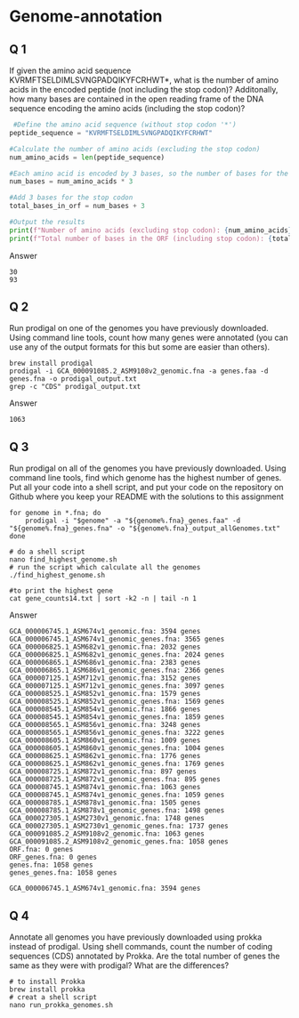 # Genome-annotation


## Q 1
If given the amino acid sequence KVRMFTSELDIMLSVNGPADQIKYFCRHWT*, what is the number of amino acids in the encoded
peptide (not including the stop codon)? Additonally, how many bases are
contained in the open reading frame of the DNA sequence encoding the
amino acids (including the stop codon)?

```python
 #Define the amino acid sequence (without stop codon '*')
peptide_sequence = "KVRMFTSELDIMLSVNGPADQIKYFCRHWT"

#Calculate the number of amino acids (excluding the stop codon)
num_amino_acids = len(peptide_sequence)

#Each amino acid is encoded by 3 bases, so the number of bases for the amino acids
num_bases = num_amino_acids * 3

#Add 3 bases for the stop codon
total_bases_in_orf = num_bases + 3

#Output the results
print(f"Number of amino acids (excluding stop codon): {num_amino_acids}")
print(f"Total number of bases in the ORF (including stop codon): {total_bases_in_orf}")
```
Answer
```text
30
93
```

## Q 2
Run prodigal on one of the genomes you have previously downloaded. Using command line tools, count how many genes were annotated
(you can use any of the output formats for this but some are easier than
others).
```shell
brew install prodigal
prodigal -i GCA_000091085.2_ASM9108v2_genomic.fna -a genes.faa -d genes.fna -o prodigal_output.txt
grep -c "CDS" prodigal_output.txt
```
Answer
```text
1063
```
## Q 3
Run prodigal on all of the genomes you have previously downloaded. Using command line tools, find which genome has the highest number of genes. Put all your code into a shell script, and put your code on the repository on Github where you keep your README with the solutions to this assignment
```shell
for genome in *.fna; do
    prodigal -i "$genome" -a "${genome%.fna}_genes.faa" -d "${genome%.fna}_genes.fna" -o "${genome%.fna}_output_allGenomes.txt"
done

# do a shell script
nano find_highest_genome.sh
# run the script which calculate all the genomes
./find_highest_genome.sh

#to print the highest gene
cat gene_counts14.txt | sort -k2 -n | tail -n 1
```

Answer
```text
GCA_000006745.1_ASM674v1_genomic.fna: 3594 genes
GCA_000006745.1_ASM674v1_genomic_genes.fna: 3565 genes
GCA_000006825.1_ASM682v1_genomic.fna: 2032 genes
GCA_000006825.1_ASM682v1_genomic_genes.fna: 2024 genes
GCA_000006865.1_ASM686v1_genomic.fna: 2383 genes
GCA_000006865.1_ASM686v1_genomic_genes.fna: 2366 genes
GCA_000007125.1_ASM712v1_genomic.fna: 3152 genes
GCA_000007125.1_ASM712v1_genomic_genes.fna: 3097 genes
GCA_000008525.1_ASM852v1_genomic.fna: 1579 genes
GCA_000008525.1_ASM852v1_genomic_genes.fna: 1569 genes
GCA_000008545.1_ASM854v1_genomic.fna: 1866 genes
GCA_000008545.1_ASM854v1_genomic_genes.fna: 1859 genes
GCA_000008565.1_ASM856v1_genomic.fna: 3248 genes
GCA_000008565.1_ASM856v1_genomic_genes.fna: 3222 genes
GCA_000008605.1_ASM860v1_genomic.fna: 1009 genes
GCA_000008605.1_ASM860v1_genomic_genes.fna: 1004 genes
GCA_000008625.1_ASM862v1_genomic.fna: 1776 genes
GCA_000008625.1_ASM862v1_genomic_genes.fna: 1769 genes
GCA_000008725.1_ASM872v1_genomic.fna: 897 genes
GCA_000008725.1_ASM872v1_genomic_genes.fna: 895 genes
GCA_000008745.1_ASM874v1_genomic.fna: 1063 genes
GCA_000008745.1_ASM874v1_genomic_genes.fna: 1059 genes
GCA_000008785.1_ASM878v1_genomic.fna: 1505 genes
GCA_000008785.1_ASM878v1_genomic_genes.fna: 1498 genes
GCA_000027305.1_ASM2730v1_genomic.fna: 1748 genes
GCA_000027305.1_ASM2730v1_genomic_genes.fna: 1737 genes
GCA_000091085.2_ASM9108v2_genomic.fna: 1063 genes
GCA_000091085.2_ASM9108v2_genomic_genes.fna: 1058 genes
ORF.fna: 0 genes
ORF_genes.fna: 0 genes
genes.fna: 1058 genes
genes_genes.fna: 1058 genes

GCA_000006745.1_ASM674v1_genomic.fna: 3594 genes
```

## Q 4
Annotate all genomes you have previously downloaded using
prokka instead of prodigal. Using shell commands, count the number of
coding sequences (CDS) annotated by Prokka. Are the total number of
genes the same as they were with prodigal? What are the differences?

```shell
# to install Prokka
brew install prokka
# creat a shell script
nano run_prokka_genomes.sh



```
